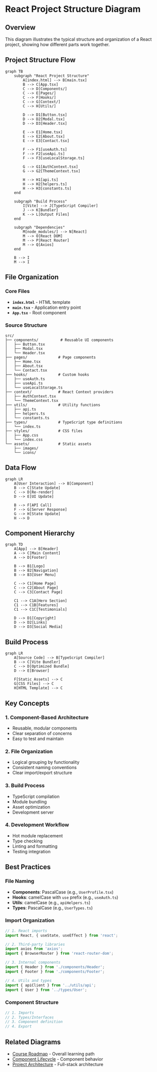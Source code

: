 # React Project Structure Diagram

## Overview

This diagram illustrates the typical structure and organization of a React project, showing how different parts work together.

## Project Structure Flow

```mermaid
graph TB
    subgraph "React Project Structure"
        A[index.html] --> B[main.tsx]
        B --> C[App.tsx]
        C --> D[Components/]
        C --> E[Pages/]
        C --> F[Hooks/]
        C --> G[Context/]
        C --> H[Utils/]
        
        D --> D1[Button.tsx]
        D --> D2[Modal.tsx]
        D --> D3[Header.tsx]
        
        E --> E1[Home.tsx]
        E --> E2[About.tsx]
        E --> E3[Contact.tsx]
        
        F --> F1[useAuth.ts]
        F --> F2[useApi.ts]
        F --> F3[useLocalStorage.ts]
        
        G --> G1[AuthContext.tsx]
        G --> G2[ThemeContext.tsx]
        
        H --> H1[api.ts]
        H --> H2[helpers.ts]
        H --> H3[constants.ts]
    end
    
    subgraph "Build Process"
        I[Vite] --> J[TypeScript Compiler]
        J --> K[Bundler]
        K --> L[Output Files]
    end
    
    subgraph "Dependencies"
        M[node_modules/] --> N[React]
        M --> O[React DOM]
        M --> P[React Router]
        M --> Q[Axios]
    end
    
    B --> I
    M --> I
```

## File Organization

### Core Files
- **`index.html`** - HTML template
- **`main.tsx`** - Application entry point
- **`App.tsx`** - Root component

### Source Structure
```
src/
├── components/          # Reusable UI components
│   ├── Button.tsx
│   ├── Modal.tsx
│   └── Header.tsx
├── pages/              # Page components
│   ├── Home.tsx
│   ├── About.tsx
│   └── Contact.tsx
├── hooks/              # Custom hooks
│   ├── useAuth.ts
│   ├── useApi.ts
│   └── useLocalStorage.ts
├── context/            # React Context providers
│   ├── AuthContext.tsx
│   └── ThemeContext.tsx
├── utils/              # Utility functions
│   ├── api.ts
│   ├── helpers.ts
│   └── constants.ts
├── types/              # TypeScript type definitions
│   └── index.ts
├── styles/             # CSS files
│   ├── App.css
│   └── index.css
└── assets/             # Static assets
    ├── images/
    └── icons/
```

## Data Flow

```mermaid
graph LR
    A[User Interaction] --> B[Component]
    B --> C[State Update]
    C --> D[Re-render]
    D --> E[UI Update]
    
    B --> F[API Call]
    F --> G[Server Response]
    G --> H[State Update]
    H --> D
```

## Component Hierarchy

```mermaid
graph TD
    A[App] --> B[Header]
    A --> C[Main Content]
    A --> D[Footer]
    
    B --> B1[Logo]
    B --> B2[Navigation]
    B --> B3[User Menu]
    
    C --> C1[Home Page]
    C --> C2[About Page]
    C --> C3[Contact Page]
    
    C1 --> C1A[Hero Section]
    C1 --> C1B[Features]
    C1 --> C1C[Testimonials]
    
    D --> D1[Copyright]
    D --> D2[Links]
    D --> D3[Social Media]
```

## Build Process

```mermaid
graph LR
    A[Source Code] --> B[TypeScript Compiler]
    B --> C[Vite Bundler]
    C --> D[Optimized Bundle]
    D --> E[Browser]
    
    F[Static Assets] --> C
    G[CSS Files] --> C
    H[HTML Template] --> C
```

## Key Concepts

### 1. **Component-Based Architecture**
- Reusable, modular components
- Clear separation of concerns
- Easy to test and maintain

### 2. **File Organization**
- Logical grouping by functionality
- Consistent naming conventions
- Clear import/export structure

### 3. **Build Process**
- TypeScript compilation
- Module bundling
- Asset optimization
- Development server

### 4. **Development Workflow**
- Hot module replacement
- Type checking
- Linting and formatting
- Testing integration

## Best Practices

### File Naming
- **Components**: PascalCase (e.g., `UserProfile.tsx`)
- **Hooks**: camelCase with `use` prefix (e.g., `useAuth.ts`)
- **Utils**: camelCase (e.g., `apiHelpers.ts`)
- **Types**: PascalCase (e.g., `UserTypes.ts`)

### Import Organization
```typescript
// 1. React imports
import React, { useState, useEffect } from 'react';

// 2. Third-party libraries
import axios from 'axios';
import { BrowserRouter } from 'react-router-dom';

// 3. Internal components
import { Header } from './components/Header';
import { Footer } from './components/Footer';

// 4. Utils and types
import { apiClient } from '../utils/api';
import { User } from '../types/User';
```

### Component Structure
```typescript
// 1. Imports
// 2. Types/Interfaces
// 3. Component definition
// 4. Export
```

## Related Diagrams

- [Course Roadmap](./COURSE_ROADMAP.md) - Overall learning path
- [Component Lifecycle](./COMPONENT_LIFECYCLE.md) - Component behavior
- [Project Architecture](./PROJECT_ARCHITECTURE.md) - Full-stack architecture
